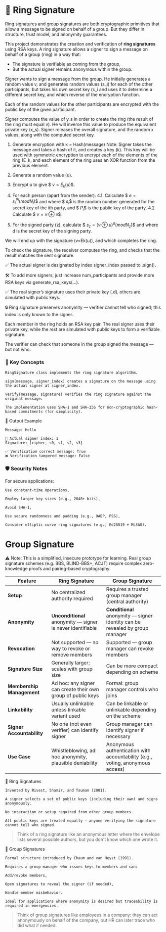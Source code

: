 # 🔏 Ring Signature 

Ring signatures and group signatures are both cryptographic primitives that allow a message to be signed on behalf of a group. But they differ in structure, trust model, and anonymity guarantees.

This project demonstrates the creation and verification of **ring signatures** using RSA keys. A ring signature allows a signer to sign a message on behalf of a group (ring) in a way that:
- The signature is verifiable as coming from the group,
- But the actual signer remains anonymous within the group.

Signer wants to sign a message from the group. He initially generates a random value v, and generates random values (s_i) for each of the other participants, but takes his own secret key (s_i and uses it to determine a different secret key, and which reverse of the encryption function. 

Each of the random values for the other participants are encrypted with the public key of the given participant. 

Signer computes the value of y_s in order to create the ring (the result of the ring must equal v). He will inverse this value to produce the equivalent private key (x_s). Signer releases the overall signature, and the random x values, along with the computed secret key. 

1. Generate encryption with k = Hash(message) 
Note: Signer takes the message and takes a hash of it, and creates a key (k).
This key will be used with symmetric encryption to encrypt each of the elements of the ring (E_k, and each element of the ring uses an XOR function from the previous element.

2. Generate a random value (u).
3. Encrypt u to give $$\ v = E_k(u) \$$.
4. For each person (apart from the sender):
	4.1. Calculate $$\ e = s_i ^{Pi} (mod N_i) \$$ and where $$\ s_i \$$ is the random number generated for the secret key of the ith party, and $$\ P_i \$$ is the public key of the party.
	4.2 Calculate $$\ v = v⊕e \$$
5. For the signed party (z), calculate $$\ s_z = (v⊕u)^d (mod N_z) \$$ and where d is the secret key of the signing party.

We will end up with the signature (v=Ek(u)), and which completes the ring.

To check the signature, the receiver computes the ring, and checks that the result matches the sent signature.

✅ The actual signer is designated by index signer_index passed to .sign().

🛠️ To add more signers, just increase num_participants and provide more RSA keys via generate_rsa_keys(...).

✅ The real signer’s signature uses their private key (.d), others are simulated with public keys.

🔒 Ring signature preserves anonymity — verifier cannot tell who signed; this index is only known to the signer.

Each member in the ring holds an RSA key pair. The real signer uses their private key, while the rest are simulated with public keys to form a verifiable signature.

The verifier can check that someone in the group signed the message — but not who.

### 🧠 Key Concepts
```
RingSignature class implements the ring signature algorithm.

sign(message, signer_index) creates a signature on the message using the actual signer at signer_index.

verify(message, signature) verifies the ring signature against the original message.

The implementation uses SHA-1 and SHA-256 for non-cryptographic hash-based commitments (for simplicity).
```

🧪 Output Example
```
Message: Hello

🔏 Actual signer index: 1
Signature: [cipher, s0, s1, s2, s3]

✅ Verification correct message: True
❌ Verification tampered message: False
```

### 🛡️ Security Notes 
For secure applications:
```
Use constant-time operations,

Employ larger key sizes (e.g., 2048+ bits),

Avoid SHA-1,

Use secure randomness and padding (e.g., OAEP, PSS),

Consider elliptic curve ring signatures (e.g., Ed25519 + MLSAG).
```

# Group Signature

⚠️ Note: This is a simplified, insecure prototype for learning. Real group signature schemes (e.g. BBS, BLIND-BBS+, ACJT) require complex zero-knowledge proofs and pairing-based cryptography.


| Feature                   | **Ring Signature**                                           | **Group Signature**                                                           |
| ------------------------- | ------------------------------------------------------------ | ----------------------------------------------------------------------------- |
| **Setup**                 | No centralized authority required                            | Requires a trusted group manager (central authority)                          |
| **Anonymity**             | **Unconditional** anonymity — signer is never identifiable   | **Conditional** anonymity — signer identity can be revealed by group manager  |
| **Revocation**            | Not supported — no way to revoke or remove members           | Supported — group manager can revoke members                                  |
| **Signature Size**        | Generally larger; scales with group size                     | Can be more compact depending on scheme                                       |
| **Membership Management** | Ad hoc: any signer can create their own group of public keys | Formal: group manager controls who joins                                      |
| **Linkability**           | Usually unlinkable unless linkable variant used              | Can be linkable or unlinkable depending on the scheme                         |
| **Signer Accountability** | No one (not even verifier) can identify signer               | Group manager can identify signer if necessary                                |
| **Use Case**              | Whistleblowing, ad hoc anonymity, plausible deniability      | Anonymous authentication with accountability (e.g., voting, anonymous access) |

🔐 Ring Signatures
```
Invented by Rivest, Shamir, and Tauman (2001).

A signer selects a set of public keys (including their own) and signs anonymously.

No interaction or setup required from other group members.

All public keys are treated equally — anyone verifying the signature cannot tell who signed.
```

> Think of a ring signature like an anonymous letter where the envelope lists several possible authors, but you don't know which one wrote it.

👥 Group Signatures
```
Formal structure introduced by Chaum and van Heyst (1991).

Requires a group manager who issues keys to members and can:

Add/revoke members,

Open signatures to reveal the signer (if needed),

Handle member misbehavior.

Ideal for applications where anonymity is desired but traceability is required in emergencies.

```
> Think of group signatures like employees in a company: they can act anonymously on behalf of the company, but HR can later trace who did what if needed.


